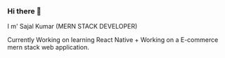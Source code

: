 ### Hi there 👋
I m' Sajal Kumar
(MERN STACK DEVELOPER)

Currently Working on learning React Native + Working on a E-commerce mern stack web application.



<!--
**SajalKumar2002/SajalKumar2002** is a ✨ _special_ ✨ repository because its `README.md` (this file) appears on your GitHub profile.

Here are some ideas to get you started:

- 🔭 I’m currently working on ...
- 🌱 I’m currently learning ...
- 👯 I’m looking to collaborate on ...
- 🤔 I’m looking for help with ...
- 💬 Ask me about ...
- 📫 How to reach me: ...
- 😄 Pronouns: ...
- ⚡ Fun fact: ...
-->
